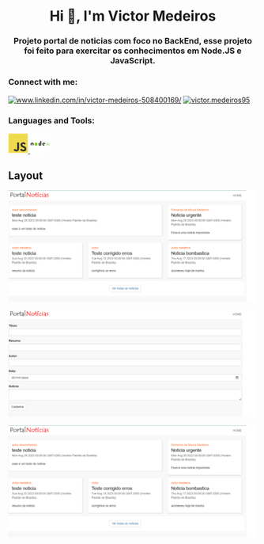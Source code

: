 <h1 align="center">Hi 👋, I'm Victor Medeiros</h1>
<h3 align="center">Projeto portal de noticias com foco no BackEnd, esse projeto foi feito para exercitar os conhecimentos em Node.JS e JavaScript.</h3>

<h3 align="left">Connect with me:</h3>
<p align="left">
<a href="https://linkedin.com/in/www.linkedin.com/in/victor-medeiros-508400169/" target="blank"><img align="center" src="https://raw.githubusercontent.com/rahuldkjain/github-profile-readme-generator/master/src/images/icons/Social/linked-in-alt.svg" alt="www.linkedin.com/in/victor-medeiros-508400169/" height="30" width="40" /></a>
<a href="https://instagram.com/victor.medeiros95" target="blank"><img align="center" src="https://raw.githubusercontent.com/rahuldkjain/github-profile-readme-generator/master/src/images/icons/Social/instagram.svg" alt="victor.medeiros95" height="30" width="40" /></a>
</p>

<h3 align="left">Languages and Tools:</h3>
<p align="left"> <a href="https://developer.mozilla.org/en-US/docs/Web/JavaScript" target="_blank" rel="noreferrer"> <img src="https://raw.githubusercontent.com/devicons/devicon/master/icons/javascript/javascript-original.svg" alt="javascript" width="40" height="40"/> </a> <a href="https://nodejs.org" target="_blank" rel="noreferrer"> <img src="https://raw.githubusercontent.com/devicons/devicon/master/icons/nodejs/nodejs-original-wordmark.svg" alt="nodejs" width="40" height="40"/> </a> </p>

## Layout
![Web 1](https://github.com/medeiros95/Portal-Noticias/blob/master/fotosReadme/paginaInicial.png)

![Web 2](https://github.com/medeiros95/Portal-Noticias/blob/master/fotosReadme/cadastroNoticia.png)

![Web 3](https://github.com/medeiros95/Portal-Noticias/blob/master/fotosReadme/paginaInicial.png)
